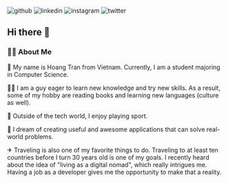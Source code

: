 ![github](https://img.shields.io/badge/GitHub-000000?style=for-the-badge&logo=GitHub&logoColor=white)
![linkedin](https://img.shields.io/badge/LinkedIn-0a66c2?style=for-the-badge&logo=LinkedIn&logoColor=white)
![instagram](https://img.shields.io/badge/Instagram-dd2a7b?style=for-the-badge&logo=Instagram&logoColor=white)
![twitter](https://img.shields.io/badge/Twitter-00acee?style=for-the-badge&logo=Twitter&logoColor=white)

## Hi there 👋

<!--
**edo-hoang-t/edo-hoang-t** is a ✨ _special_ ✨ repository because its `README.md` (this file) appears on your GitHub profile.

Here are some ideas to get you started:

- 🔭 I’m currently working on ...
- 🌱 I’m currently learning ...
- 👯 I’m looking to collaborate on ...
- 🤔 I’m looking for help with ...
- 💬 Ask me about ...
- 📫 How to reach me: ...
- 😄 Pronouns: ...
- ⚡ Fun fact: ...
-->

### 👨‍💻 About Me

🏫 My name is Hoang Tran from Vietnam. Currently, I am a student majoring in Computer Science.

🙋‍♂️ I am a guy eager to learn new knowledge and try new skills. As a result, some of my hobby are reading books and learning new languages (culture as well).

🤗 Outside of the tech world, I enjoy playing sport.

💌 I dream of creating useful and awesome applications that can solve real-world problems.

✈ Traveling is also one of my favorite things to do. Traveling to at least ten countries before I turn 30 years old is one of my goals. I recently heard about the idea of "living as a digital nomad", which really intrigues me. Having a job as a developer gives me the opportunity to make that a reality.

<!-- ### 🏆 Achievements -->
